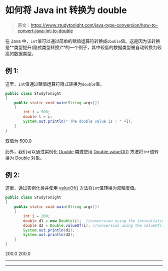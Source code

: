 # 如何将 Java int 转换为 double

> 原文：<https://www.studytonight.com/java-type-conversion/how-to-convert-java-int-to-double>

在 Java 中，`int`值可以通过简单的赋值运算符转换成`double`值。这是因为该转换是**类型提升(隐式类型转换)**的一个例子，其中较低的数据类型被自动转换为较高的数据类型。

## 例 1:

这里，`int`值通过赋值运算符隐式转换为`double`值。

```java
public class StudyTonight
{  
	public static void main(String args[])
	{  
		int i = 500;  
		double l = i;  
		System.out.println(" The double value is : " +l); 
	}
}
```

双值为:500.0

此外，我们可以通过实例化 [Double](https://www.studytonight.com/java/wrapper-class.php) 类或使用 [Double.valueOf()](https://www.studytonight.com/java-wrapper-class/java-double-valueofdouble-d-method) 方法将`int`值转换为 [Double](https://www.studytonight.com/java/wrapper-class.php) 对象。

## 例 2:

这里，通过实例化类并使用 [valueOf()](https://www.studytonight.com/java-wrapper-class/java-double-valueofdouble-d-method) 方法将`int`值转换为双精度值。

```java
public class StudyTonight
{  
	public static void main(String args[])
	{  
		int i = 200;  
		double d1 = new Double(i);  //conversion using the instantiation  
		double d2 = Double.valueOf(i); //conversion using the valueOf() method  
		System.out.println(d1);  
		System.out.println(d2);  
	}
}
```

200.0
200.0

* * *

* * *